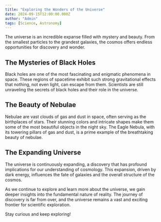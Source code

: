 ```yaml
---
title: "Exploring the Wonders of the Universe"
date: 2024-09-15T12:00:00.000Z
author: "Admin"
tags: [Science, Astronomy]
---
```


The universe is an incredible expanse filled with mystery and beauty. From the smallest particles to the grandest galaxies, the cosmos offers endless opportunities for discovery and wonder.

## The Mysteries of Black Holes

Black holes are one of the most fascinating and enigmatic phenomena in space. These regions of spacetime exhibit such strong gravitational effects that nothing, not even light, can escape from them. Scientists are still unraveling the secrets of black holes and their role in the universe.

## The Beauty of Nebulae

Nebulae are vast clouds of gas and dust in space, often serving as the birthplaces of stars. Their stunning colors and intricate shapes make them some of the most beautiful objects in the night sky. The Eagle Nebula, with its towering pillars of gas and dust, is a prime example of the breathtaking beauty of nebulae.

## The Expanding Universe

The universe is continuously expanding, a discovery that has profound implications for our understanding of cosmology. This expansion, driven by dark energy, influences the fate of galaxies and the overall structure of the cosmos.

As we continue to explore and learn more about the universe, we gain deeper insights into the fundamental nature of reality. The journey of discovery is far from over, and the universe remains a vast and exciting frontier for scientific exploration.

Stay curious and keep exploring!
